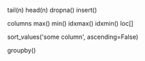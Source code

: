 tail(n)
head(n)
dropna()
insert()

columns
max() min()
idxmax() idxmin()
loc[] 

sort_values('some column', ascending=False)

groupby()